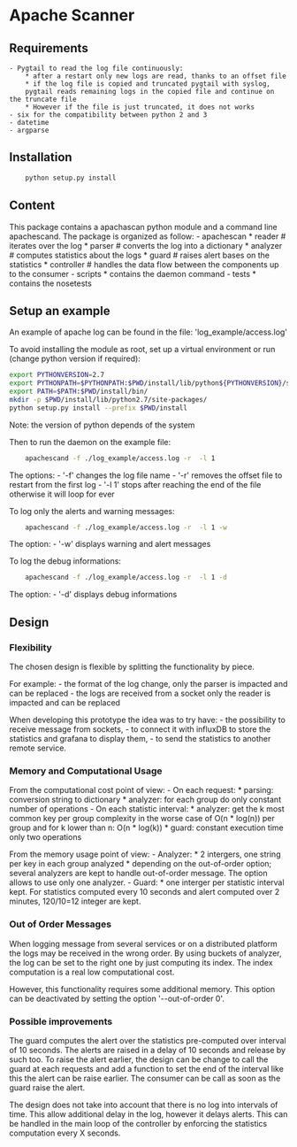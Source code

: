 Apache Scanner
==============

Requirements
------------

    - Pygtail to read the log file continuously:
        * after a restart only new logs are read, thanks to an offset file
        * if the log file is copied and truncated pygtail with syslog,
        pygtail reads remaining logs in the copied file and continue on the truncate file
        * However if the file is just truncated, it does not works
    - six for the compatibility between python 2 and 3
    - datetime
    - argparse

Installation
------------

```bash
    python setup.py install
```

Content
-------

This package contains a apachascan python module and a command line apachescand.
The package is organized as follow:
    - apachescan
        * reader
            # iterates over the log
        * parser
            # converts the log into a dictionary
        * analyzer
            # computes statistics about the logs
        * guard
            # raises alert bases on the statistics 
        * controller
            # handles the data flow between the components up to the consumer
    - scripts
        * contains the daemon command
    - tests
        * contains the nosetests

Setup an example
----------------

An example of apache log can be found in the file: 'log\_example/access.log'

To avoid installing the module as root, set up a virtual environment or
run (change python version if required):

```bash
export PYTHONVERSION=2.7
export PYTHONPATH=$PYTHONPATH:$PWD/install/lib/python${PYTHONVERSION}/site-packages/
export PATH=$PATH:$PWD/install/bin/
mkdir -p $PWD/install/lib/python2.7/site-packages/
python setup.py install --prefix $PWD/install
```

Note: the version of python depends of the system

Then to run the daemon on the example file:
```bash
    apachescand -f ./log_example/access.log -r  -l 1 
```

The options:
    - '-f' changes the log file name
    - '-r' removes the offset file to restart from the first log
    - '-l 1' stops after reaching the end of the file otherwise it will loop for ever

To log only the alerts and warning messages:
```bash
    apachescand -f ./log_example/access.log -r  -l 1 -w
```

The option:
    - '-w' displays warning and alert messages

To log the debug informations:
```bash
    apachescand -f ./log_example/access.log -r  -l 1 -d
```

The option:
    - '-d' displays debug informations

Design
------

### Flexibility

The chosen design is flexible by splitting the functionality by piece.

For example:
    - the format of the log change, only the parser is impacted and can be replaced
    - the logs are received from a socket only the reader is impacted and can be replaced

When developing this prototype the idea was to try have:
    - the possibility to receive message from sockets,
    - to connect it with influxDB to store the statistics and grafana to display them,
    - to send the statistics to another remote service.

### Memory and Computational Usage

From the computational cost point of view:
    - On each request:
        * parsing: conversion string to dictionary
        * analyzer: for each group do only constant number of operations
    - On each statistic interval:
        * analyzer: get the k most common key per group complexity
        in the worse case of O(n * log(n)) per group and for k lower than n: O(n * log(k))
        * guard: constant execution time only two operations

From the memory usage point of view:
    - Analyzer:
        * 2 intergers, one string per key in each group analyzed
        * depending on the out-of-order option;
        several analyzers are kept to handle out-of-order message.
        The option allows to use only one analyzer.
    - Guard:
        * one interger per statistic interval kept. For statistics computed every
        10 seconds and alert computed over 2 minutes, 120/10=12 integer are kept.

### Out of Order Messages

When logging message from several services or on a distributed platform the logs may
be received in the wrong order.
By using buckets of analyzer, the log can be set to the right one by just computing
its index.
The index computation is a real low computational cost.

However, this functionality requires some additional memory.
This option can be deactivated by setting the option '--out-of-order 0'.

### Possible improvements

The guard computes the alert over the statistics pre-computed over interval of 10 seconds.
The alerts are raised in a delay of 10 seconds and release by such too.
To raise the alert earlier, the design can be change to call the guard at each requests
and add a function to set the end of the interval like this the alert can be raise earlier.
The consumer can be call as soon as the guard raise the alert.

The design does not take into account that there is no log into intervals of time.
This allow additional delay in the log, however it delays alerts.
This can be handled in the main loop of the controller by enforcing the statistics computation
every X seconds.

